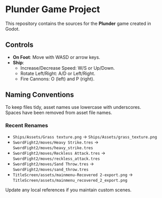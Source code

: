 # Plunder Game Project

This repository contains the sources for the **Plunder** game created in Godot.  

## Controls

- **On Foot**: Move with WASD or arrow keys.
- **Ship**:
  - Increase/Decrease Speed: W/S or Up/Down.
  - Rotate Left/Right: A/D or Left/Right.
  - Fire Cannons: O (left) and P (right).

## Naming Conventions

To keep files tidy, asset names use lowercase with underscores.  
Spaces have been removed from asset file names.  

### Recent Renames

- `Ships/Assets/Grass texture.png` -> `Ships/Assets/grass_texture.png`
- `SwordFight2/moves/Heavy Strike.tres` -> `SwordFight2/moves/heavy_strike.tres`
- `SwordFight2/moves/Reckless Attack.tres` -> `SwordFight2/moves/reckless_attack.tres`
- `SwordFight2/moves/Sand Throw.tres` -> `SwordFight2/moves/sand_throw.tres`
- `TitleScreen/assets/mainmenu-Recovered 2-export.png` -> `TitleScreen/assets/mainmenu_recovered_2_export.png`

Update any local references if you maintain custom scenes.
